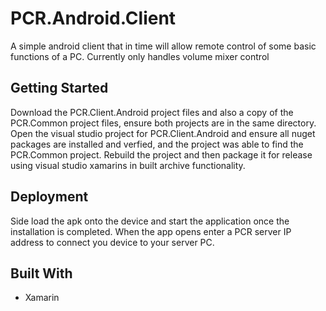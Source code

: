 # PCR.Android.Client
A simple android client that in time will allow remote control of some basic functions of a PC. Currently only handles volume mixer control

## Getting Started
Download the PCR.Client.Android project files and also a copy of the PCR.Common project files, ensure both projects are in the same directory. Open the visual studio project for PCR.Client.Android and ensure all nuget packages are installed and verfied, and the project was able to find the PCR.Common project. Rebuild the project and then package it for release using visual studio xamarins in built archive functionality.

## Deployment
Side load the apk onto the device and start the application once the installation is completed. When the app opens enter a PCR server IP address to connect you device to your server PC.

## Built With
* Xamarin
